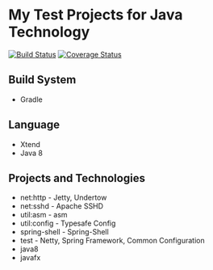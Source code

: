# My Test Projects for Java Technology

[![Build Status](https://travis-ci.org/redtankd/java-test.svg?branch=master)](https://travis-ci.org/redtankd/java-test) [![Coverage Status](https://coveralls.io/repos/github/redtankd/java-test/badge.svg?branch=master)](https://coveralls.io/github/redtankd/java-test?branch=master)

## Build System

* Gradle

## Language

* Xtend
* Java 8

## Projects and Technologies

* net:http - Jetty, Undertow
* net:sshd - Apache SSHD
* util:asm - asm
* util:config - Typesafe Config
* spring-shell - Spring-Shell
* test - Netty, Spring Framework, Common Configuration
* java8
* javafx